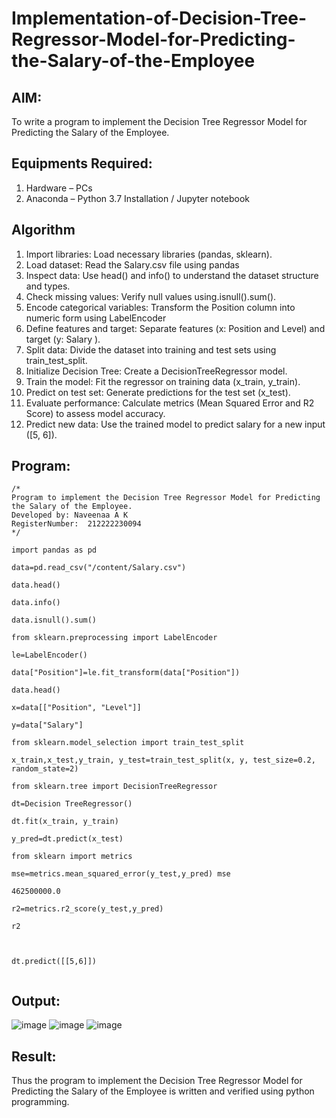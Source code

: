 # Implementation-of-Decision-Tree-Regressor-Model-for-Predicting-the-Salary-of-the-Employee

## AIM:
To write a program to implement the Decision Tree Regressor Model for Predicting the Salary of the Employee.

## Equipments Required:
1. Hardware – PCs
2. Anaconda – Python 3.7 Installation / Jupyter notebook

## Algorithm
1. Import libraries: Load necessary libraries (pandas, sklearn).
2. Load dataset: Read the Salary.csv file using pandas
3. Inspect data: Use head() and info() to understand the dataset structure and types.
4. Check missing values: Verify null values using.isnull().sum().
5. Encode categorical variables: Transform the Position column into numeric form using LabelEncoder
6. Define features and target: Separate features (x: Position and Level) and target (y: Salary ).
7. Split data: Divide the dataset into training and test sets using train_test_split.
8. Initialize Decision Tree: Create a DecisionTreeRegressor model.
9. Train the model: Fit the regressor on training data (x_train, y_train).
10. Predict on test set: Generate predictions for the test set (x_test).
11. Evaluate performance: Calculate metrics (Mean Squared Error and R2 Score) to assess model accuracy.
12. Predict new data: Use the trained model to predict salary for a new input ([5, 6]).
## Program:
```
/*
Program to implement the Decision Tree Regressor Model for Predicting the Salary of the Employee.
Developed by: Naveenaa A K
RegisterNumber:  212222230094
*/
```
```
import pandas as pd

data=pd.read_csv("/content/Salary.csv")

data.head()

data.info()

data.isnull().sum()

from sklearn.preprocessing import LabelEncoder

le=LabelEncoder()

data["Position"]=le.fit_transform(data["Position"])

data.head()

x=data[["Position", "Level"]]

y=data["Salary"]

from sklearn.model_selection import train_test_split

x_train,x_test,y_train, y_test=train_test_split(x, y, test_size=0.2, random_state=2)

from sklearn.tree import DecisionTreeRegressor

dt=Decision TreeRegressor()

dt.fit(x_train, y_train)

y_pred=dt.predict(x_test)

from sklearn import metrics

mse=metrics.mean_squared_error(y_test,y_pred) mse

462500000.0

r2=metrics.r2_score(y_test,y_pred)

r2



dt.predict([[5,6]])


```

## Output:
![image](https://github.com/user-attachments/assets/b7adc02f-3d9f-402e-8449-bbeac322d8a7)
![image](https://github.com/user-attachments/assets/2065aa35-23e8-4ba2-823b-4db77be1a90f)
![image](https://github.com/user-attachments/assets/f9000e5c-a572-4d45-94c2-0b81399be0d0)










## Result:
Thus the program to implement the Decision Tree Regressor Model for Predicting the Salary of the Employee is written and verified using python programming.
